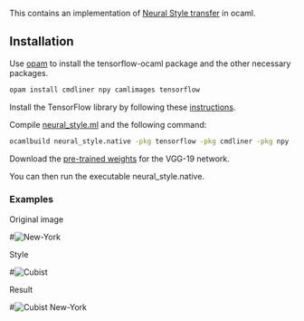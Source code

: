 This contains an implementation of [Neural Style transfer](https://arxiv.org/abs/1508.06576) in ocaml.

## Installation

Use [opam](https://opam.ocaml.org/) to install the tensorflow-ocaml package and the other necessary packages.

```bash
opam install cmdliner npy camlimages tensorflow
```

Install the TensorFlow library by following these [instructions](https://github.com/LaurentMazare/tensorflow-ocaml). 

Compile [neural_style.ml](https://github.com/LaurentMazare/tensorflow-ocaml/tree/master/examples/neural-style/neural_style.ml) and the following command:
```bash
ocamlbuild neural_style.native -pkg tensorflow -pkg cmdliner -pkg npy -pkg camlimages.jpeg -pkg camlimages.png -use-ocamlfind
```

Download the [pre-trained weights](https://github.com/LaurentMazare/tensorflow-ocaml/releases/download/0.0.9/vgg19.npz) for the VGG-19 network.

You can then run the executable neural_style.native.

### Examples

Original image

#![New-York](https://github.com/LaurentMazare/tensorflow-ocaml/tree/master/examples/neural-style/samples/new-york.jpg)

Style

#![Cubist](https://github.com/LaurentMazare/tensorflow-ocaml/tree/master/examples/neural-style/samples/cubist.jpg)

Result

#![Cubist New-York](https://github.com/LaurentMazare/tensorflow-ocaml/tree/master/examples/neural-style/samples/new-york-cubist.jpg)
